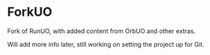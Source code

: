ForkUO
======

Fork of RunUO, with added content from OrbUO and other extras.

Will add more info later, still working on setting the project up for Git.